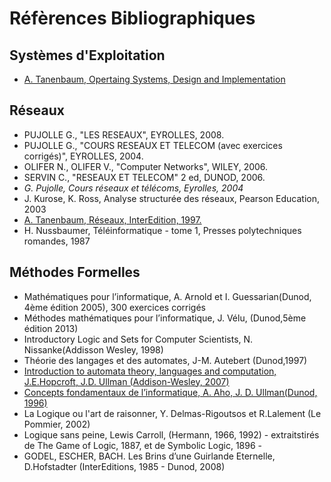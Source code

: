 # Réfèrences Bibliographiques

## Systèmes d'Exploitation

- [A. Tanenbaum, Opertaing Systems, Design and Implementation](https://www.cs.vu.nl/~ast/book_covers/OSDI-1-eng.jpg)

## Réseaux

- PUJOLLE G., "LES RESEAUX", EYROLLES, 2008.
- PUJOLLE G., "COURS RESEAUX ET TELECOM (avec exercices corrigés)",  EYROLLES, 2004.
- OLIFER N., OLIFER V., "Computer Networks", WILEY, 2006.
- SERVIN C., "RESEAUX ET TELECOM" 2 ed, DUNOD, 2006.
- *G. Pujolle, Cours réseaux et télécoms, Eyrolles, 2004*
- J. Kurose, K. Ross, Analyse structurée des réseaux, Pearson Education, 2003
- [A. Tanenbaum, Réseaux, InterEdition, 1997.](https://www.cs.vu.nl/~ast/book_covers/CN-4-french.jpg)
- H. Nussbaumer, Téléinformatique - tome 1, Presses polytechniques romandes, 1987

## Méthodes Formelles

- Mathématiques pour l’informatique, A. Arnold et I. Guessarian(Dunod, 4ème édition 2005), 300 exercices corrigés
- Méthodes mathématiques pour l’informatique, J. Vélu, (Dunod,5ème édition 2013)
- Introductory Logic and Sets for Computer Scientists, N. Nissanke(Addisson Wesley, 1998)
- Théorie des langages et des automates, J-M. Autebert (Dunod,1997)
- [Introduction to automata theory, languages and computation, J.E.Hopcroft, J.D. Ullman (Addison-Wesley, 2007)](http://infolab.stanford.edu/~ullman/ialc.html)
- [Concepts fondamentaux de l’informatique, A. Aho, J. D. Ullman(Dunod, 1996)](http://infolab.stanford.edu/~ullman/focs.html)
- La Logique ou l'art de raisonner, Y. Delmas-Rigoutsos et R.Lalement (Le Pommier, 2002)
- Logique sans peine, Lewis Carroll, (Hermann, 1966, 1992) - extraitstirés de The Game of Logic, 1887, et de Symbolic Logic, 1896 -
- GODEL, ESCHER, BACH. Les Brins d’une Guirlande Eternelle, D.Hofstadter (InterEditions, 1985 - Dunod, 2008)
